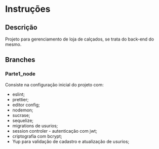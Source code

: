 # Instruções

## Descrição 
Projeto para gerenciamento de loja de calçados, se trata do back-end do mesmo.

## Branches

### Parte1_node

Consiste na configuração inicial do projeto com:
- eslint;
- prettier;
- editor config;
- nodemon;
- sucrase;
- sequelize;
- migrations de usurios;
- session controler - autenticação com jwt;
- criptografia com bcrypt;
- Yup para validação de cadastro e atualização de usurios;
